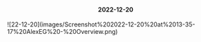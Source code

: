 
<h4 align="center">2022-12-20</h4>
![22-12-20](images/Screenshot%202022-12-20%20at%2013-35-17%20AlexEG%20-%20Overview.png)
